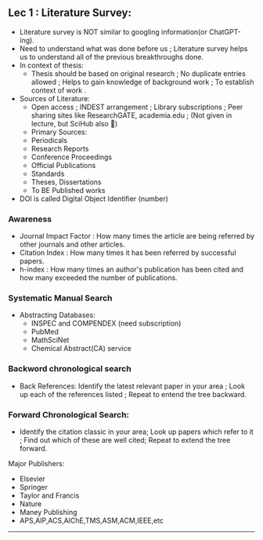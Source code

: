 ## Lec 1 : Literature Survey:
- Literature survey is NOT similar to googling information(or ChatGPT-ing).
- Need to understand what was done before us ; Literature survey helps us to understand all of the previous breakthroughs done.
- In context of thesis:
  - Thesis should be based on original research ; No duplicate entries allowed ; Helps to gain knowledge of background work ; To establish context of  work .
- Sources of Literature:
  - Open access ; INDEST arrangement ; Library subscriptions ; Peer sharing sites like ResearchGATE, academia.edu ; (Not given in lecture, but SciHub also 🥸)
  -  Primary Sources:
    - Periodicals
    - Research Reports
    - Conference Proceedings
    - Official Publications
    - Standards
    - Theses, Dissertations
    - To BE Published works
- DOI is called Digital Object Identifier (number)

### Awareness
- Journal Impact Factor : How many times the article are being referred by other journals and other articles.
- Citation Index : How many times it has been referred by successful papers.
- h-index : How many times an author's publication has been cited and how many exceeded the number of publications.


### Systematic Manual Search
- Abstracting Databases:
  - INSPEC and COMPENDEX (need subscription) 
  - PubMed
  - MathSciNet
  - Chemical Abstract(CA) service

### Backword chronological search
- Back References: Identify the latest relevant paper in your area ; Look up each of the references listed ; Repeat to entend the tree backward.

### Forward Chronological Search:
- Identify the citation classic in your area; Look up papers which refer to it ; Find out which of these are well cited; Repeat to extend the tree forward.


Major Publishers:
- Elsevier
- Springer
- Taylor and Francis
- Nature
- Maney Publishing
- APS,AIP,ACS,AIChE,TMS,ASM,ACM,IEEE,etc

---
